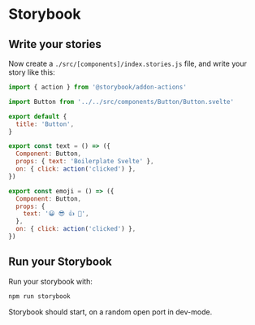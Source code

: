 # Storybook
## Write your stories
Now create a `./src/[components]/index.stories.js` file, and write your story like this:
```javascript
import { action } from '@storybook/addon-actions'

import Button from '../../src/components/Button/Button.svelte'

export default {
  title: 'Button',
}

export const text = () => ({
  Component: Button,
  props: { text: 'Boilerplate Svelte' },
  on: { click: action('clicked') },
})

export const emoji = () => ({
  Component: Button,
  props: {
    text: '😀 😎 👍 💯',
  },
  on: { click: action('clicked') },
})

```

## Run your Storybook
Run your storybook with:
```bash
npm run storybook
```
Storybook should start, on a random open port in dev-mode.